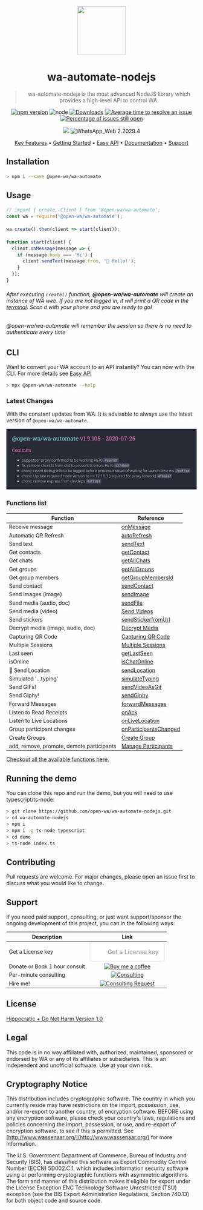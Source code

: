 <div align="center">
<img src="https://raw.githubusercontent.com/open-wa/wa-automate-nodejs/master/resources/hotfix-logo.png" width="128" height="128"/>

# wa-automate-nodejs

> wa-automate-nodejs is the most advanced NodeJS library which provides a high-level API to control WA.
>
>

[![npm version](https://img.shields.io/npm/v/@open-wa/wa-automate.svg?color=green)](https://www.npmjs.com/package/@open-wa/wa-automate)
![node](https://img.shields.io/node/v/@open-wa/wa-automate)
[![Downloads](https://img.shields.io/npm/dm/@open-wa/wa-automate.svg)](https://www.npmjs.com/package/@open-wa/wa-automate)
[![Average time to resolve an issue](http://isitmaintained.com/badge/resolution/open-wa/wa-automate-nodejs.svg)](http://isitmaintained.com/project/open-wa/wa-automate-nodejs "Average time to resolve an issue")
[![Percentage of issues still open](http://isitmaintained.com/badge/open/open-wa/wa-automate-nodejs.svg)](http://isitmaintained.com/project/open-wa/wa-automate-nodejs "Percentage of issues still open")

<a href="https://discord.gg/dnpp72a"><img src="https://img.shields.io/discord/661438166758195211?color=blueviolet&label=discord&style=flat" /></a> ![WhatsApp_Web 2.2029.4](https://img.shields.io/badge/WhatsApp_Web-2.2029.4-brightgreen.svg)

<p align="center">
  <a href="#functions-list">Key Features</a> •
  <a href="https://open-wa.github.io/wa-automate-nodejs/pages/Getting%20Started/installation.html">Getting Started</a> •
  <a href="https://open-wa.github.io/wa-automate-nodejs/pages/Getting%20Started/quick-run.html">Easy API</a> •
  <a href="https://open-wa.github.io/wa-automate-nodejs/">Documentation</a> •
  <a href="#support">Support</a>
</p>

</div>

## Installation

```bash
> npm i --save @open-wa/wa-automate
```

## Usage

```javascript
// import { create, Client } from '@open-wa/wa-automate';
const wa = require('@open-wa/wa-automate');

wa.create().then(client => start(client));

function start(client) {
  client.onMessage(message => {
    if (message.body === 'Hi') {
      client.sendText(message.from, '👋 Hello!');
    }
  });
}
```

###### After executing `create()` function, **@open-wa/wa-automate** will create an instance of WA web. If you are not logged in, it will print a QR code in the [terminal](https://i.imgur.com/g8QvERI.png). Scan it with your phone and you are ready to go!

###### @open-wa/wa-automate will remember the session so there is no need to authenticate every time

## CLI

Want to convert your WA account to an API instantly? You can now with the CLI. For more details see [Easy API](https://open-wa.github.io/wa-automate-nodejs/pages/Getting%20Started/quick-run.html)

```bash
> npx @open-wa/wa-automate --help
```

### Latest Changes

With the constant updates from WA. It is advisable to always use the latest version of `@open-wa/wa-automate`.

   <div align="center">
   <img src="https://raw.githubusercontent.com/open-wa/wa-automate-nodejs/master/release.png"/>
   </div>

### Functions list

| Function                          | Reference |
| --------------------------------- | ----------- |
| Receive message                   | [onMessage](https://open-wa.github.io/wa-automate-nodejs/classes/client.html#onmessage)
| Automatic QR Refresh              | [autoRefresh](https://open-wa.github.io/wa-automate-nodejs/classes/client.html#autorefresh)
| Send text                         | [sendText](https://open-wa.github.io/wa-automate-nodejs/classes/client.html#sendtext)
| Get contacts                      | [getContact](https://open-wa.github.io/wa-automate-nodejs/classes/client.html#getcontact)
| Get chats                         | [getAllChats](https://open-wa.github.io/wa-automate-nodejs/classes/client.html#getallchats)
| Get groups                        | [getAllGroups](https://open-wa.github.io/wa-automate-nodejs/classes/client.html#getallgroups)
| Get group members                 | [getGroupMembersId](https://open-wa.github.io/wa-automate-nodejs/classes/client.html#getgroupMembersId)
| Send contact                      | [sendContact](https://open-wa.github.io/wa-automate-nodejs/classes/client.html#sendcontact)
| Send Images (image)              | [sendImage](https://open-wa.github.io/wa-automate-nodejs/classes/client.html#sendimage)
| Send media (audio, doc) | [sendFile](https://open-wa.github.io/wa-automate-nodejs/classes/client.html#sendfile)
| Send media (video)  | [Send Videos](https://open-wa.github.io/wa-automate-nodejs/pages/How%20to/send-files/send-videos.html)
| Send stickers                     | [sendStickerfromUrl](https://open-wa.github.io/wa-automate-nodejs/classes/client.html#sendstickerfromurl)
| Decrypt media (image, audio, doc) | [Decrypt Media](https://open-wa.github.io/wa-automate-nodejs/pages/How%20to/decrypt-media.html)
| Capturing QR Code                 | [Capturing QR Code](https://open-wa.github.io/wa-automate-nodejs/pages/The%20Client/launch-events/capture-qr.html)
| Multiple Sessions                 | [Multiple Sessions](https://open-wa.github.io/wa-automate-nodejs/pages/The%20Client/the-client/multiple-sessions.html)
| Last seen      | [getLastSeen](https://open-wa.github.io/wa-automate-nodejs/classes/client.html#getlastseen)
| isOnline      | [isChatOnline](https://open-wa.github.io/wa-automate-nodejs/classes/client.html#ischatonline)
| 📍 Send Location      | [sendLocation](https://open-wa.github.io/wa-automate-nodejs/classes/client.html#sendlocation)
| Simulated '...typing'             | [simulateTyping](https://open-wa.github.io/wa-automate-nodejs/classes/client.html#simulatetyping)
| Send GIFs!                       | [sendVideoAsGif](https://open-wa.github.io/wa-automate-nodejs/classes/client.html#sendvideoasgif)
| Send Giphy!                       | [sendGiphy](https://open-wa.github.io/wa-automate-nodejs/classes/client.html#sendgiphy)
| Forward Messages                  | [forwardMessages](https://open-wa.github.io/wa-automate-nodejs/classes/client.html#forwardmessages)
| Listen to Read Receipts           | [onAck](https://open-wa.github.io/wa-automate-nodejs/classes/client.html#onack)
| Listen to Live Locations           | [onLiveLocation](https://open-wa.github.io/wa-automate-nodejs/classes/client.html#onlivelocation)
| Group participant changes         | [onParticipantsChanged](https://open-wa.github.io/wa-automate-nodejs/classes/client.html#onparticipantschanged)
| Create Groups         | [Create Group](https://open-wa.github.io/wa-automate-nodejs/pages/How%20to/groups.html#create-a-group)
| add, remove, promote, demote participants        | [Manage Participants](https://open-wa.github.io/wa-automate-nodejs/pages/How%20to/groups/manage-participants.html)

[Checkout all the available functions here.](https://open-wa.github.io/wa-automate-nodejs/classes/client.html)

## Running the demo

You can clone this repo and run the demo, but you will need to use typescript/ts-node:

```bash
> git clone https://github.com/open-wa/wa-automate-nodejs.git
> cd wa-automate-nodejs
> npm i
> npm i -g ts-node typescript
> cd demo
> ts-node index.ts
```

## Contributing

Pull requests are welcome. For major changes, please open an issue first to discuss what you would like to change.

## Support

If you need paid support, consulting, or just want support/sponsor the ongoing development of this project, you can in the following ways:

|Description | Link |
|-	|:-:|
| Get a License key | <a class="gumroad-button" href="https://gum.co/BTMt?wanted=true" target="_blank" data-gumroad-single-product="true" style='background-color: white !important;background-image: url(https://gumroad.com/button/button_bar.jpg) !important;background-repeat: repeat-x !important;border-radius: 4px !important;box-shadow: rgba(0, 0, 0, 0.4) 0 0 2px !important;color: #999 !important;display: inline-block !important;font-family: -apple-system, ".SFNSDisplay-Regular", "Helvetica Neue", Helvetica, Arial, sans-serif !important;font-size: 16px !important;font-style: normal !important;font-weight: 500 !important;line-height: 50px !important;padding: 0 15px !important;text-shadow: none !important;text-decoration: none !important;'><span class="gumroad-button-logo" style='background-image: url(https://gumroad.com/button/button_logo.png) !important;background-size: cover !important;height: 17px !important;width: 16px !important;display: inline-block !important;margin-bottom: -3px !important;margin-right: 15px !important;'></span>Get a License key</a>
| Donate or Book 1 hour consult | [![Buy me a coffee][buymeacoffee-shield]][buymeacoffee]
| Per-minute consulting |   <a href="http://api.otechie.com/smashah"><img src="https://api.otechie.com/consultancy/smashah/badge.svg" alt="Consulting"></a>
| Hire me! | [![Consulting Request][consult-shield]][consult]

## License

[Hippocratic + Do Not Harm Version 1.0](https://github.com/open-wa/wa-automate-nodejs/blob/master/LICENSE.md)

## Legal

This code is in no way affiliated with, authorized, maintained, sponsored or endorsed by WA or any of its affiliates or subsidiaries. This is an independent and unofficial software. Use at your own risk.

## Cryptography Notice

This distribution includes cryptographic software. The country in which you currently reside may have restrictions on the import, possession, use, and/or re-export to another country, of encryption software. BEFORE using any encryption software, please check your country's laws, regulations and policies concerning the import, possession, or use, and re-export of encryption software, to see if this is permitted. See [http://www.wassenaar.org/](http://www.wassenaar.org/) for more information.

The U.S. Government Department of Commerce, Bureau of Industry and Security (BIS), has classified this software as Export Commodity Control Number (ECCN) 5D002.C.1, which includes information security software using or performing cryptographic functions with asymmetric algorithms. The form and manner of this distribution makes it eligible for export under the License Exception ENC Technology Software Unrestricted (TSU) exception (see the BIS Export Administration Regulations, Section 740.13) for both object code and source code.

[buymeacoffee-shield]: https://www.buymeacoffee.com/assets/img/guidelines/download-assets-sm-2.svg
[buymeacoffee]: https://www.buymeacoffee.com/smashah
[consult-shield]: https://img.shields.io/badge/Require%20Paid%20Support%20or%20Consulting%3F-Click%20Here-blue?style=for-the-badge&logo=paypal
[consult]: mailto:shah@idk.uno?subject=WhatsApp%20Consulting
